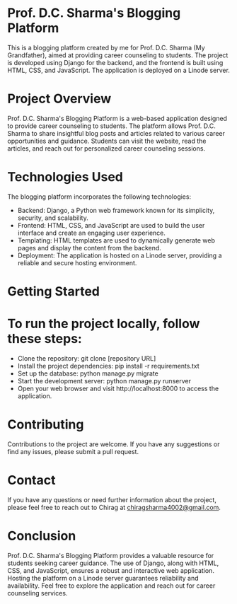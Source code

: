 # Prof. D.C. Sharma's Blogging Platform
This is a blogging platform created by me for Prof. D.C. Sharma (My Grandfather), aimed at providing career counseling to students. The project is developed using Django for the backend, and the frontend is built using HTML, CSS, and JavaScript. The application is deployed on a Linode server.

# Project Overview
Prof. D.C. Sharma's Blogging Platform is a web-based application designed to provide career counseling to students. The platform allows Prof. D.C. Sharma to share insightful blog posts and articles related to various career opportunities and guidance. Students can visit the website, read the articles, and reach out for personalized career counseling sessions.

# Technologies Used
The blogging platform incorporates the following technologies:

* Backend: Django, a Python web framework known for its simplicity, security, and scalability.
* Frontend: HTML, CSS, and JavaScript are used to build the user interface and create an engaging user experience.
* Templating: HTML templates are used to dynamically generate web pages and display the content from the backend.
* Deployment: The application is hosted on a Linode server, providing a reliable and secure hosting environment.
# Getting Started
# To run the project locally, follow these steps:

* Clone the repository: git clone [repository URL]
* Install the project dependencies: pip install -r requirements.txt
* Set up the database: python manage.py migrate
* Start the development server: python manage.py runserver
* Open your web browser and visit http://localhost:8000 to access the application.
# Contributing
Contributions to the project are welcome. If you have any suggestions or find any issues, please submit a pull request.

# Contact
If you have any questions or need further information about the project, please feel free to reach out to Chirag at chiragsharma4002@gmail.com.

# Conclusion
Prof. D.C. Sharma's Blogging Platform provides a valuable resource for students seeking career guidance. The use of Django, along with HTML, CSS, and JavaScript, ensures a robust and interactive web application. Hosting the platform on a Linode server guarantees reliability and availability. Feel free to explore the application and reach out for career counseling services.
